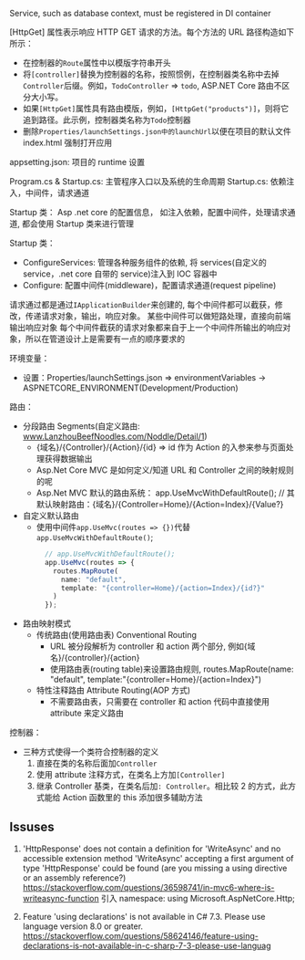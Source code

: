 Service, such as database context, must be registered in DI container

[HttpGet] 属性表示响应 HTTP GET 请求的方法。每个方法的 URL 路径构造如下所示：

- 在控制器的`Route`属性中以模版字符串开头
- 将`[controller]`替换为控制器的名称，按照惯例，在控制器类名称中去掉`Controller`后缀。例如，`TodoController` => `todo`, ASP.NET Core 路由不区分大小写。
- 如果`[HttpGet]`属性具有路由模版，例如，`[HttpGet("products")]`，则将它追到路径。此示例，控制器类名称为`Todo`控制器
- 删除`Properties/launchSettings.json中的launchUrl`以便在项目的默认文件 index.html 强制打开应用

appsetting.json: 项目的 runtime 设置

Program.cs & Startup.cs: 主管程序入口以及系统的生命周期
Startup.cs: 依赖注入，中间件，请求通道

Startup 类： Asp .net core 的配置信息， 如注入依赖，配置中间件，处理请求通道, 都会使用 Startup 类来进行管理

Startup 类：

- ConfigureServices: 管理各种服务组件的依赖, 将 services(自定义的 service，.net core 自带的 service)注入到 IOC 容器中
- Configure: 配置中间件(middleware)，配置请求通道(request pipeline)

请求通过都是通过`IApplicationBuilder`来创建的, 每个中间件都可以截获，修改，传递请求对象，输出，响应对象。
某些中间件可以做短路处理，直接向前端输出响应对象
每个中间件截获的请求对象都来自于上一个中间件所输出的响应对象，所以在管道设计上是需要有一点的顺序要求的

环境变量：

- 设置：Properties/launchSettings.json => environmentVariables -> ASPNETCORE_ENVIRONMENT(Development/Production)

路由：

- 分段路由 Segments(自定义路由: www.LanzhouBeefNoodles.com/Noddle/Detail/1)
  - {域名}/{Controller}/{Action}/{id} => id 作为 Action 的入参来参与页面处理获得数据输出
  - Asp.Net Core MVC 是如何定义/知道 URL 和 Controller 之间的映射规则的呢
  - Asp.Net MVC 默认的路由系统： app.UseMvcWithDefaultRoute(); // 其默认映射路由：{域名}/{Controller=Home}/{Action=Index}/{Value?}
- 自定义默认路由
  - 使用中间件`app.UseMvc(routes => {})`代替`app.UseMvcWithDefaultRoute()`;
    ```typescript
      // app.UseMvcWithDefaultRoute();
      app.UseMvc(routes => {
        routes.MapRoute(
          name: "default",
          template: "{controller=Home}/{action=Index}/{id?}"
        )
      });
    ```
- 路由映射模式
  - 传统路由(使用路由表) Conventional Routing
    - URL 被分段解析为 controller 和 action 两个部分, 例如{域名}/{controller}/{action}
    - 使用路由表(routing table)来设置路由规则, routes.MapRoute(name: "default", template:"{controller=Home}/{action=Index}")
  - 特性注释路由 Attribute Routing(AOP 方式)
    - 不需要路由表，只需要在 controller 和 action 代码中直接使用 attribute 来定义路由

控制器：

- 三种方式使得一个类符合控制器的定义
  1. 直接在类的名称后面加`Controller`
  2. 使用 attribute 注释方式，在类名上方加`[Controller]`
  3. 继承 Controller 基类，在类名后加`: Controller`。相比较 2 的方式，此方式能给 Action 函数里的 this 添加很多辅助方法

## Issuses

1. 'HttpResponse' does not contain a definition for 'WriteAsync' and no accessible extension method 'WriteAsync' accepting a first argument of type 'HttpResponse' could be found (are you missing a using directive or an assembly reference?)
   https://stackoverflow.com/questions/36598741/in-mvc6-where-is-writeasync-function
   引入 namespace: using Microsoft.AspNetCore.Http;

2. Feature 'using declarations' is not available in C# 7.3. Please use language version 8.0 or greater.
   https://stackoverflow.com/questions/58624146/feature-using-declarations-is-not-available-in-c-sharp-7-3-please-use-languag
